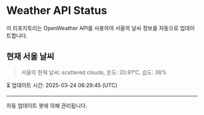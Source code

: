 
# Weather API Status

이 리포지토리는 OpenWeather API를 사용하여 서울의 날씨 정보를 자동으로 업데이트합니다.

## 현재 서울 날씨
> 서울의 현재 날씨: scattered clouds, 온도: 20.91°C, 습도: 38%

⏳ 업데이트 시간: 2025-03-24 06:29:45 (UTC)

---
자동 업데이트 봇에 의해 관리됩니다.
